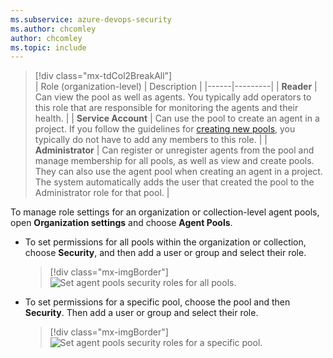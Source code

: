 ```yaml
---
ms.subservice: azure-devops-security
ms.author: chcomley
author: chcomley
ms.topic: include
---
```


> [!div class="mx-tdCol2BreakAll"]  
> | Role (organization-level) | Description |
> |------|---------|
> | **Reader** | Can view the pool as well as agents. You typically add operators to this role that are responsible for monitoring the agents and their health.  |
> | **Service Account** | Can use the pool to create an agent in a project. If you follow the guidelines for [creating new pools](../../../pipelines/agents/pools-queues.md), you typically do not have to add any members to this role. |
> | **Administrator** | Can register or unregister agents from the pool and manage membership for all pools, as well as view and create pools. They can also use the agent pool when creating an agent in a project. The system automatically adds the user that created the pool to the Administrator role for that pool. |


To manage role settings for an organization or collection-level agent pools, open **Organization settings** and choose **Agent Pools**.

- To set permissions for all pools within the organization or collection, choose **Security**, and then add a user or group and select their role.

	> [!div class="mx-imgBorder"]  
	> ![Set agent pools security roles for all pools.](/azure/devops/organizations/security/media/security-roles/agent-pools-pipeline-all-security-roles-org.png) 

- To set permissions for a specific pool, choose the pool and then **Security**. Then add a user or group and select their role.

	> [!div class="mx-imgBorder"]  
	> ![Set agent pools security roles for a specific pool.](/azure/devops/organizations/security/media/security-roles/agent-pools-pipeline-individual-security-roles-org.png)